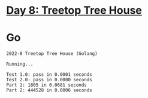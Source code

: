 # [Day 8: Treetop Tree House](https://adventofcode.com/2022/day/8)

# Go

```console
2022-8 Treetop Tree House (Golang)

Running...

Test 1.0: pass in 0.0001 seconds
Test 2.0: pass in 0.0000 seconds
Part 1: 1805 in 0.0681 seconds
Part 2: 444528 in 0.0006 seconds
```